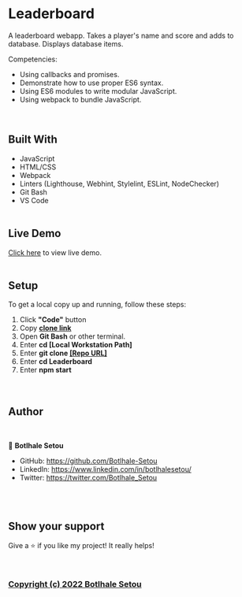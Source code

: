 # **Leaderboard**
A leaderboard webapp. Takes a player's name and score and adds to database. Displays database items. 

Competencies:
- Using callbacks and promises.
- Demonstrate how to use proper ES6 syntax. 
- Using ES6 modules to write modular JavaScript.
- Using webpack to bundle JavaScript.

<br>

## Built With

- JavaScript
- HTML/CSS
- Webpack
- Linters (Lighthouse, Webhint, Stylelint, ESLint, NodeChecker)
- Git Bash
- VS Code
<br><br>

## Live Demo

[Click here](https://botlhale-setou.github.io/mens-conference/index.html) to view live demo.<br><br>

## Setup


To get a local copy up and running, follow these steps:
1. Click **"Code"** button
2. Copy [**clone link**](https://github.com/Botlhale-Setou/Leaderboard.git)
3. Open **Git Bash** or other terminal.
4. Enter **cd [Local Workstation Path]**
5. Enter **git clone [[Repo URL]](https://github.com/Botlhale-Setou/Leaderboard.git)**
6. Enter **cd Leaderboard**
7. Enter **npm start**
<br><br><br>


## Author
<br>

👤 **Botlhale Setou**
- GitHub: https://github.com/Botlhale-Setou
- LinkedIn: https://www.linkedin.com/in/botlhalesetou/
- Twitter: https://twitter.com/Botlhale_Setou

<br><br>
## Show your support
Give a ⭐️ if you like my project! It really helps!

<br>

### [Copyright (c) 2022 Botlhale Setou](./LICENSE)
